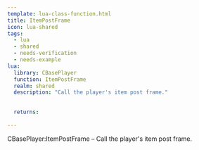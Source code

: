 ```yaml
---
template: lua-class-function.html
title: ItemPostFrame
icon: lua-shared
tags:
  - lua
  - shared
  - needs-verification
  - needs-example
lua:
  library: CBasePlayer
  function: ItemPostFrame
  realm: shared
  description: "Call the player's item post frame."
  
  
  returns:
    
---
```


<div class="lua__search__keywords">
CBasePlayer:ItemPostFrame &#x2013; Call the player's item post frame.
</div>
